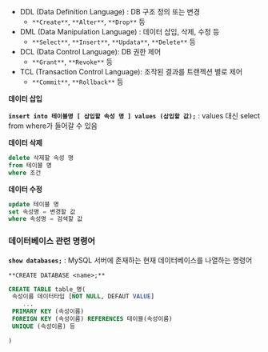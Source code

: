 - DDL (Data Definition Language) : DB 구조 정의 또는 변경
  - `**Create**`, `**Alter**`, `**Drop**` 등
- DML (Data Manipulation Language) : 데이터 삽입, 삭제, 수정 등
  - `**Select**`, `**Insert**`, `**Updata**`, `**Delete**` 등
- DCL (Data Control Language): DB 권한 제어
  - `**Grant**`, `**Revoke**` 등
- TCL (Transaction Control Language): 조작된 결과를 트랜젝션 별로 제어
  - `**Commit**`, `**Rollback**` 등

**데이터 삽입**

**`insert into 테이블명 [ 삽입할 속성 명 ] values (삽입할 값);`** : values 대신 select from where가 들어갈 수 있음

**데이터 삭제**

```sql
delete 삭제할 속성 명
from 테이블 명
where 조건
```

**데이터 수정**

```sql
update 테이블 명
set 속성명 = 변경할 값
where 속성명 = 검색할 값
```

### 데이터베이스 관련 명령어

**`show databases;`** : MySQL 서버에 존재하는 현재 데이터베이스를 나열하는 명령어

`**CREATE DATABASE <name>;**`

```sql
CREATE TABLE table_명(
 속성이름 데이터타입 [NOT NULL, DEFAUT VALUE]
	...
 PRIMARY KEY (속성이름)
 FOREIGN KEY (속성이름) REFERENCES 테이블(속성이름)
 UNIQUE (속성이름) 등

)
```
